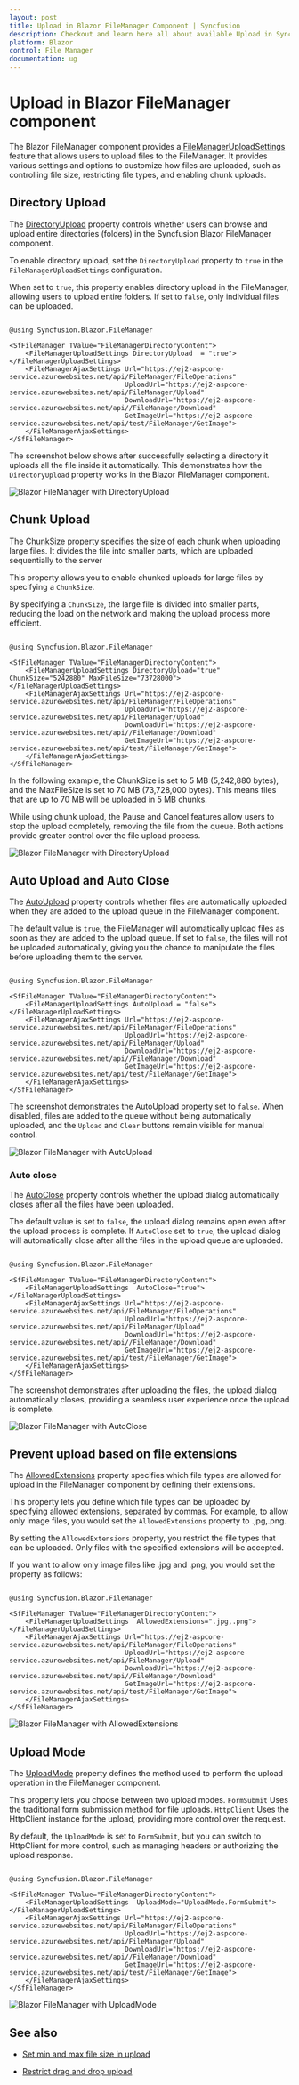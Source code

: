 ```yaml
---
layout: post
title: Upload in Blazor FileManager Component | Syncfusion
description: Checkout and learn here all about available Upload in Syncfusion Blazor FileManager component and much more.
platform: Blazor
control: File Manager
documentation: ug
---
```


# Upload in Blazor FileManager component

The Blazor FileManager component provides a [FileManagerUploadSettings](https://help.syncfusion.com/cr/blazor/Syncfusion.Blazor.FileManager.FileManagerUploadSettings.html) feature that allows users to upload files to the FileManager. It provides various settings and options to customize how files are uploaded, such as controlling file size, restricting file types, and enabling chunk uploads.

## Directory Upload

The [DirectoryUpload](https://help.syncfusion.com/cr/blazor/Syncfusion.Blazor.FileManager.FileManagerUploadSettings.html#Syncfusion_Blazor_FileManager_FileManagerUploadSettings_DirectoryUpload) property controls whether users can browse and upload entire directories (folders) in the Syncfusion Blazor FileManager component. 

To enable directory upload, set the `DirectoryUpload` property to `true` in the `FileManagerUploadSettings` configuration.

When set to `true`, this property enables directory upload in the FileManager, allowing users to upload entire folders. If set to `false`, only individual files can be uploaded.

```cshtml

@using Syncfusion.Blazor.FileManager

<SfFileManager TValue="FileManagerDirectoryContent">
    <FileManagerUploadSettings DirectoryUpload  = "true"></FileManagerUploadSettings>
    <FileManagerAjaxSettings Url="https://ej2-aspcore-service.azurewebsites.net/api/FileManager/FileOperations"
                             UploadUrl="https://ej2-aspcore-service.azurewebsites.net/api/FileManager/Upload"
                             DownloadUrl="https://ej2-aspcore-service.azurewebsites.net/api//FileManager/Download"
                             GetImageUrl="https://ej2-aspcore-service.azurewebsites.net/api/test/FileManager/GetImage">
    </FileManagerAjaxSettings>
</SfFileManager>

```

The screenshot below shows after successfully selecting a directory it uploads all the file inside it automatically. This demonstrates how the `DirectoryUpload` property works in the Blazor FileManager component.

![Blazor FileManager with DirectoryUpload](images/blazor-filemanager-directoryupload.png)

## Chunk Upload

The [ChunkSize](https://help.syncfusion.com/cr/blazor/Syncfusion.Blazor.FileManager.FileManagerUploadSettings.html#Syncfusion_Blazor_FileManager_FileManagerUploadSettings_ChunkSize) property specifies the size of each chunk when uploading large files. It divides the file into smaller parts, which are uploaded sequentially to the server

This property allows you to enable chunked uploads for large files by specifying a `ChunkSize`.

By specifying a `ChunkSize`, the large file is divided into smaller parts, reducing the load on the network and making the upload process more efficient.

```cshtml

@using Syncfusion.Blazor.FileManager

<SfFileManager TValue="FileManagerDirectoryContent">
    <FileManagerUploadSettings DirectoryUpload="true" ChunkSize="5242880" MaxFileSize="73728000"></FileManagerUploadSettings>
    <FileManagerAjaxSettings Url="https://ej2-aspcore-service.azurewebsites.net/api/FileManager/FileOperations"
                             UploadUrl="https://ej2-aspcore-service.azurewebsites.net/api/FileManager/Upload"
                             DownloadUrl="https://ej2-aspcore-service.azurewebsites.net/api//FileManager/Download"
                             GetImageUrl="https://ej2-aspcore-service.azurewebsites.net/api/test/FileManager/GetImage">
    </FileManagerAjaxSettings>
</SfFileManager>

```
In the following example, the ChunkSize is set to 5 MB (5,242,880 bytes), and the MaxFileSize is set to 70 MB (73,728,000 bytes). This means files that are up to 70 MB will be uploaded in 5 MB chunks.

While using chunk upload, the Pause and Cancel features allow users to stop the upload completely, removing the file from the queue. Both actions provide greater control over the file upload process.

![Blazor FileManager with DirectoryUpload](images/blazor-filemanager-chunkupload.png)

## Auto Upload and Auto Close

The [AutoUpload](https://help.syncfusion.com/cr/blazor/Syncfusion.Blazor.FileManager.FileManagerUploadSettings.html#Syncfusion_Blazor_FileManager_FileManagerUploadSettings_AutoUpload) property controls whether files are automatically uploaded when they are added to the upload queue in the FileManager component.

The default value is `true`, the FileManager will automatically upload files as soon as they are added to the upload queue. If set to `false`, the files will not be uploaded automatically, giving you the chance to manipulate the files before uploading them to the server.

```cshtml

@using Syncfusion.Blazor.FileManager

<SfFileManager TValue="FileManagerDirectoryContent">
    <FileManagerUploadSettings AutoUpload = "false"></FileManagerUploadSettings>
    <FileManagerAjaxSettings Url="https://ej2-aspcore-service.azurewebsites.net/api/FileManager/FileOperations"
                             UploadUrl="https://ej2-aspcore-service.azurewebsites.net/api/FileManager/Upload"
                             DownloadUrl="https://ej2-aspcore-service.azurewebsites.net/api//FileManager/Download"
                             GetImageUrl="https://ej2-aspcore-service.azurewebsites.net/api/test/FileManager/GetImage">
    </FileManagerAjaxSettings>
</SfFileManager>

```

The screenshot demonstrates the AutoUpload property set to `false`. When disabled, files are added to the queue without being automatically uploaded, and the `Upload` and `Clear` buttons remain visible for manual control.

![Blazor FileManager with AutoUpload](images/blazor-filemanager-autoupload.png)

### Auto close

The [AutoClose](https://help.syncfusion.com/cr/blazor/Syncfusion.Blazor.FileManager.FileManagerUploadSettings.html#Syncfusion_Blazor_FileManager_FileManagerUploadSettings_AutoClose) property controls whether the upload dialog automatically closes after all the files have been uploaded.

The default value is set to `false`, the upload dialog remains open even after the upload process is complete. If `AutoClose` set to `true`, the upload dialog will automatically close after all the files in the upload queue are uploaded.

```cshtml

@using Syncfusion.Blazor.FileManager

<SfFileManager TValue="FileManagerDirectoryContent">
    <FileManagerUploadSettings  AutoClose="true"></FileManagerUploadSettings>
    <FileManagerAjaxSettings Url="https://ej2-aspcore-service.azurewebsites.net/api/FileManager/FileOperations"
                             UploadUrl="https://ej2-aspcore-service.azurewebsites.net/api/FileManager/Upload"
                             DownloadUrl="https://ej2-aspcore-service.azurewebsites.net/api//FileManager/Download"
                             GetImageUrl="https://ej2-aspcore-service.azurewebsites.net/api/test/FileManager/GetImage">
    </FileManagerAjaxSettings>
</SfFileManager>

```

The screenshot demonstrates after uploading the files, the upload dialog automatically closes, providing a seamless user experience once the upload is complete.

![Blazor FileManager with AutoClose](images/blazor-filemanager-autoclose.png)

## Prevent upload based on file extensions

The [AllowedExtensions](https://help.syncfusion.com/cr/blazor/Syncfusion.Blazor.FileManager.FileManagerUploadSettings.html#Syncfusion_Blazor_FileManager_FileManagerUploadSettings_AllowedExtensions) property specifies which file types are allowed for upload in the FileManager component by defining their extensions.

This property lets you define which file types can be uploaded by specifying allowed extensions, separated by commas. For example, to allow only image files, you would set the `AllowedExtensions` property to .jpg,.png.

By setting the `AllowedExtensions` property, you restrict the file types that can be uploaded. Only files with the specified extensions will be accepted.

If you want to allow only image files like .jpg and .png, you would set the property as follows:

```cshtml

@using Syncfusion.Blazor.FileManager

<SfFileManager TValue="FileManagerDirectoryContent">
    <FileManagerUploadSettings  AllowedExtensions=".jpg,.png"></FileManagerUploadSettings>
    <FileManagerAjaxSettings Url="https://ej2-aspcore-service.azurewebsites.net/api/FileManager/FileOperations"
                             UploadUrl="https://ej2-aspcore-service.azurewebsites.net/api/FileManager/Upload"
                             DownloadUrl="https://ej2-aspcore-service.azurewebsites.net/api//FileManager/Download"
                             GetImageUrl="https://ej2-aspcore-service.azurewebsites.net/api/test/FileManager/GetImage">
    </FileManagerAjaxSettings>
</SfFileManager>

```
![Blazor FileManager with AllowedExtensions](images/blazor-filemanager-allowextension.png)

## Upload Mode

The [UploadMode](https://help.syncfusion.com/cr/blazor/Syncfusion.Blazor.FileManager.FileManagerUploadSettings.html#Syncfusion_Blazor_FileManager_FileManagerUploadSettings_UploadMode) property defines the method used to perform the upload operation in the FileManager component.

This property lets you choose between two upload modes. `FormSubmit` Uses the traditional form submission method for file uploads.
`HttpClient` Uses the HttpClient instance for the upload, providing more control over the request.

By default, the `UploadMode` is set to `FormSubmit`, but you can switch to HttpClient for more control, such as managing headers or authorizing the upload response.

```cshtml

@using Syncfusion.Blazor.FileManager

<SfFileManager TValue="FileManagerDirectoryContent">
    <FileManagerUploadSettings  UploadMode="UploadMode.FormSubmit"></FileManagerUploadSettings>
    <FileManagerAjaxSettings Url="https://ej2-aspcore-service.azurewebsites.net/api/FileManager/FileOperations"
                             UploadUrl="https://ej2-aspcore-service.azurewebsites.net/api/FileManager/Upload"
                             DownloadUrl="https://ej2-aspcore-service.azurewebsites.net/api//FileManager/Download"
                             GetImageUrl="https://ej2-aspcore-service.azurewebsites.net/api/test/FileManager/GetImage">
    </FileManagerAjaxSettings>
</SfFileManager>

```
![Blazor FileManager with UploadMode](images/blazor-filemanager-uploadmode.png)


## See also

* [Set min and max file size in upload](https://blazor.syncfusion.com/documentation/file-manager/how-to/upload-large-files)

* [Restrict drag and drop upload](https://blazor.syncfusion.com/documentation/file-manager/how-to/restrict-drag-and-drop-upload)
